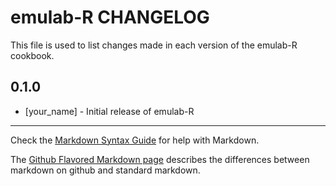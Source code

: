 emulab-R CHANGELOG
==================

This file is used to list changes made in each version of the emulab-R cookbook.

0.1.0
-----
- [your_name] - Initial release of emulab-R

- - -
Check the [Markdown Syntax Guide](http://daringfireball.net/projects/markdown/syntax) for help with Markdown.

The [Github Flavored Markdown page](http://github.github.com/github-flavored-markdown/) describes the differences between markdown on github and standard markdown.
